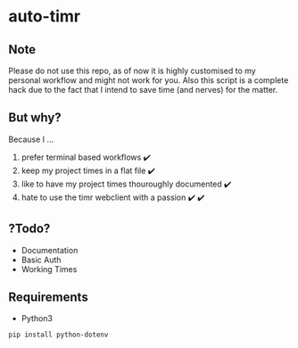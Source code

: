 # auto-timr

## Note

Please do not use this repo, as of now it is highly customised to my personal workflow and might not work for you.
Also this script is a complete hack due to the fact that I intend to save time (and nerves) for the matter. 

## But why? 
Because I ...
1) prefer terminal based workflows :heavy_check_mark:
2) keep my project times in a flat file :heavy_check_mark:
3) like to have my project times thouroughly documented :heavy_check_mark:
4) hate to use the timr webclient with a passion :heavy_check_mark: :heavy_check_mark:


## ?Todo?
- Documentation
- Basic Auth
- Working Times

## Requirements
- Python3 

```
pip install python-dotenv
```

